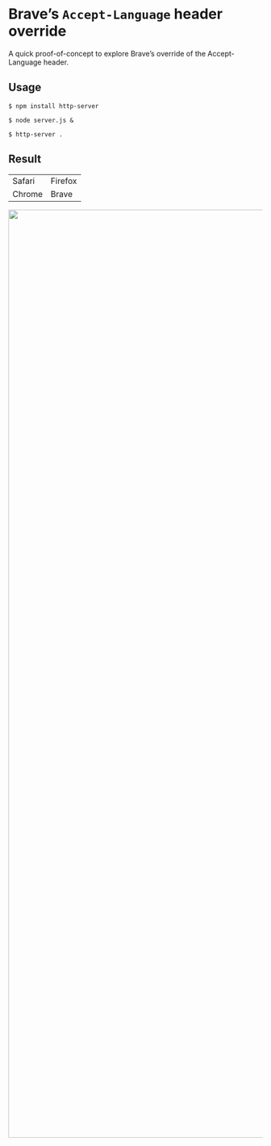 # Brave’s `Accept-Language` header override

A quick proof-of-concept to explore Brave’s override of the Accept-Language header.

## Usage

```
$ npm install http-server

$ node server.js &

$ http-server .
```

## Result

<table>
<tr>
	<td>Safari
	<td>Firefox
<tr>
	<td>Chrome
	<td>Brave
</table>

<img width="1840" alt="" src="https://user-images.githubusercontent.com/11348/194751591-f67693a3-ee1b-4d68-9ca8-7115e8ecce40.png">
